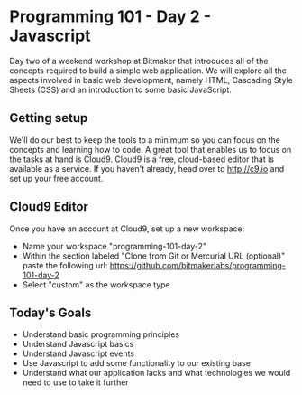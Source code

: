 # Programming 101 - Day 2 - Javascript

Day two of a weekend workshop at Bitmaker that introduces all of the concepts required to build a simple web application. We will explore all the aspects involved in basic web development, namely HTML, Cascading Style Sheets (CSS) and an introduction to some basic JavaScript.

## Getting setup

We'll do our best to keep the tools to a minimum so you can focus on the concepts and learning how to code. A great tool that enables us to focus on the tasks at hand is Cloud9. Cloud9 is a free, cloud-based editor that is available as a service. If you haven't already, head over to http://c9.io and set up your free account.

## Cloud9 Editor

Once you have an account at Cloud9, set up a new workspace:

* Name your workspace "programming-101-day-2"
* Within the section labeled "Clone from Git or Mercurial URL (optional)" paste the following url: https://github.com/bitmakerlabs/programming-101-day-2
* Select "custom" as the workspace type

## Today's Goals

* Understand basic programming principles
* Understand Javascript basics
* Understand Javascript events
* Use Javascript to add some functionality to our existing base
* Understand what our application lacks and what technologies we would need to use to take it further
